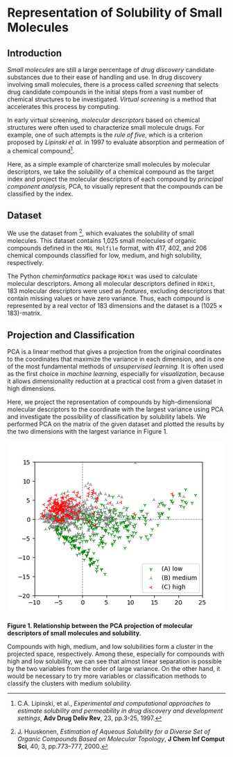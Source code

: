 # Representation of Solubility of Small Molecules

## Introduction

*Small molecules* are still a large percentage of *drug discovery* candidate substances due to their ease of handling and use. In drug discovery involving small molecules, there is a process called *screening* that selects drug candidate compounds in the initial steps from a vast number of chemical structures to be investigated. *Virtual screening* is a method that accelerates this process by computing.

In early virtual screening, *molecular descriptors* based on chemical structures were often used to characterize small molecule drugs. For example, one of such attempts is the *rule of five*, which is a criterion proposed by *Lipinski et al.* in 1997 to evaluate absorption and permeation of a chemical compound[^Lipinski]. 

Here, as a simple example of charcterize small molecules by molecular descriptors, we take the *solubility* of a chemical compound as the target index and project the molecular descriptors of each compound by *principal component analysis*, PCA, to visually represent that the compounds can be classified by the index.

## Dataset

We use the dataset from [^Huuskonen], which evaluates the solubility of small molecules. This dataset contains 1,025 small molecules of organic compounds defined in the `MDL Molfile` format, with 417, 402, and 206 chemical compounds classified for low, medium, and high solubility, respectively.

The Python *cheminformatics* package `RDKit` was used to calculate molecular descriptors. Among all molecular descriptors defined in `RDKit`, 183 molecular descriptors were used as *features*, excluding descriptors that contain missing values or have zero variance. Thus, each compound is represented by a real vector of 183 dimensions and the dataset is a $(1025 \times 183)$-matrix.

## Projection and Classification

PCA is a linear method that gives a projection from the original coordinates to the coordinates that maximize the variance in each dimension, and is one of the most fundamental methods of *unsupervised learning*. It is often used as the first choice in *machine learning*, especially for *visualization*, because it allows dimensionality reduction at a practical cost from a given dataset in high dimensions.

Here, we project the representation of compounds by high-dimensional molecular descriptors to the coordinate with the largest variance using PCA and investigate the possibility of classification by solubility labels. We performed PCA on the matrix of the given dataset and plotted the results by the two dimensions with the largest variance in Figure 1.

![projection](figure/solubility_PCA.png)

**Figure 1. Relationship between the PCA projection of molecular descriptors of small molecules and solubility.**

Compounds with high, medium, and low solubilities form a cluster in the projected space, respectively. Among these, especially for compounds with high and low solubility, we can see that almost linear separation is possible by the two variables from the order of large variance. On the other hand, it would be necessary to try more variables or classification methods to classify the clusters with medium solubility.

[^Lipinski]: C.A. Lipinski, et al., *Experimental and computational approaches to estimate solubility and permeability in drug discovery and development settings*, **Adv Drug Deliv Rev**, 23, pp.3-25, 1997.
[^Huuskonen]: J. Huuskonen, *Estimation of Aqueous Solubility for a Diverse Set of Organic Compounds Based on Molecular Topology*, **J Chem Inf Comput Sci**, 40, 3, pp.773–777, 2000.

